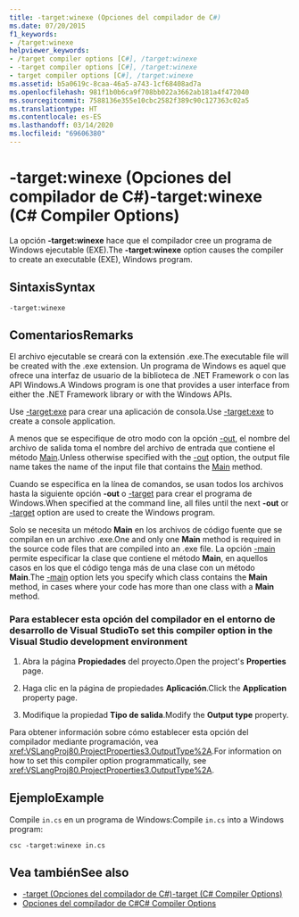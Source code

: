 ```yaml
---
title: -target:winexe (Opciones del compilador de C#)
ms.date: 07/20/2015
f1_keywords:
- /target:winexe
helpviewer_keywords:
- /target compiler options [C#], /target:winexe
- -target compiler options [C#], /target:winexe
- target compiler options [C#], /target:winexe
ms.assetid: b5a0619c-8caa-46a5-a743-1cf68408ad7a
ms.openlocfilehash: 981f1b0b6ca9f708bb022a3662ab181a4f472040
ms.sourcegitcommit: 7588136e355e10cbc2582f389c90c127363c02a5
ms.translationtype: HT
ms.contentlocale: es-ES
ms.lasthandoff: 03/14/2020
ms.locfileid: "69606380"
---
```

# <a name="-targetwinexe-c-compiler-options"></a><span data-ttu-id="23ca7-102">-target:winexe (Opciones del compilador de C#)</span><span class="sxs-lookup"><span data-stu-id="23ca7-102">-target:winexe (C# Compiler Options)</span></span>
<span data-ttu-id="23ca7-103">La opción **-target:winexe** hace que el compilador cree un programa de Windows ejecutable (EXE).</span><span class="sxs-lookup"><span data-stu-id="23ca7-103">The **-target:winexe** option causes the compiler to create an executable (EXE), Windows program.</span></span>  
  
## <a name="syntax"></a><span data-ttu-id="23ca7-104">Sintaxis</span><span class="sxs-lookup"><span data-stu-id="23ca7-104">Syntax</span></span>  
  
```console  
-target:winexe  
```  
  
## <a name="remarks"></a><span data-ttu-id="23ca7-105">Comentarios</span><span class="sxs-lookup"><span data-stu-id="23ca7-105">Remarks</span></span>  
 <span data-ttu-id="23ca7-106">El archivo ejecutable se creará con la extensión .exe.</span><span class="sxs-lookup"><span data-stu-id="23ca7-106">The executable file will be created with the .exe extension.</span></span> <span data-ttu-id="23ca7-107">Un programa de Windows es aquel que ofrece una interfaz de usuario de la biblioteca de .NET Framework o con las API Windows.</span><span class="sxs-lookup"><span data-stu-id="23ca7-107">A Windows program is one that provides a user interface from either the .NET Framework library or with the Windows APIs.</span></span>  
  
 <span data-ttu-id="23ca7-108">Use [-target:exe](./target-exe-compiler-option.md) para crear una aplicación de consola.</span><span class="sxs-lookup"><span data-stu-id="23ca7-108">Use [-target:exe](./target-exe-compiler-option.md) to create a console application.</span></span>  
  
 <span data-ttu-id="23ca7-109">A menos que se especifique de otro modo con la opción [-out](./out-compiler-option.md), el nombre del archivo de salida toma el nombre del archivo de entrada que contiene el método [Main](../../programming-guide/main-and-command-args/index.md).</span><span class="sxs-lookup"><span data-stu-id="23ca7-109">Unless otherwise specified with the [-out](./out-compiler-option.md) option, the output file name takes the name of the input file that contains the [Main](../../programming-guide/main-and-command-args/index.md) method.</span></span>  
  
 <span data-ttu-id="23ca7-110">Cuando se especifica en la línea de comandos, se usan todos los archivos hasta la siguiente opción **-out** o [-target](./target-compiler-option.md) para crear el programa de Windows.</span><span class="sxs-lookup"><span data-stu-id="23ca7-110">When specified at the command line, all files until the next **-out** or [-target](./target-compiler-option.md) option are used to create the Windows program.</span></span>  
  
 <span data-ttu-id="23ca7-111">Solo se necesita un método **Main** en los archivos de código fuente que se compilan en un archivo .exe.</span><span class="sxs-lookup"><span data-stu-id="23ca7-111">One and only one **Main** method is required in the source code files that are compiled into an .exe file.</span></span> <span data-ttu-id="23ca7-112">La opción [-main](./main-compiler-option.md) permite especificar la clase que contiene el método **Main**, en aquellos casos en los que el código tenga más de una clase con un método **Main**.</span><span class="sxs-lookup"><span data-stu-id="23ca7-112">The [-main](./main-compiler-option.md) option lets you specify which class contains the **Main** method, in cases where your code has more than one class with a **Main** method.</span></span>  
  
### <a name="to-set-this-compiler-option-in-the-visual-studio-development-environment"></a><span data-ttu-id="23ca7-113">Para establecer esta opción del compilador en el entorno de desarrollo de Visual Studio</span><span class="sxs-lookup"><span data-stu-id="23ca7-113">To set this compiler option in the Visual Studio development environment</span></span>  
  
1. <span data-ttu-id="23ca7-114">Abra la página **Propiedades** del proyecto.</span><span class="sxs-lookup"><span data-stu-id="23ca7-114">Open the project's **Properties** page.</span></span>  
  
2. <span data-ttu-id="23ca7-115">Haga clic en la página de propiedades **Aplicación**.</span><span class="sxs-lookup"><span data-stu-id="23ca7-115">Click the **Application** property page.</span></span>  
  
3. <span data-ttu-id="23ca7-116">Modifique la propiedad **Tipo de salida**.</span><span class="sxs-lookup"><span data-stu-id="23ca7-116">Modify the **Output type** property.</span></span>  
  
 <span data-ttu-id="23ca7-117">Para obtener información sobre cómo establecer esta opción del compilador mediante programación, vea <xref:VSLangProj80.ProjectProperties3.OutputType%2A>.</span><span class="sxs-lookup"><span data-stu-id="23ca7-117">For information on how to set this compiler option programmatically, see <xref:VSLangProj80.ProjectProperties3.OutputType%2A>.</span></span>  
  
## <a name="example"></a><span data-ttu-id="23ca7-118">Ejemplo</span><span class="sxs-lookup"><span data-stu-id="23ca7-118">Example</span></span>  
 <span data-ttu-id="23ca7-119">Compile `in.cs` en un programa de Windows:</span><span class="sxs-lookup"><span data-stu-id="23ca7-119">Compile `in.cs` into a Windows program:</span></span>  
  
```console  
csc -target:winexe in.cs  
```  
  
## <a name="see-also"></a><span data-ttu-id="23ca7-120">Vea también</span><span class="sxs-lookup"><span data-stu-id="23ca7-120">See also</span></span>

- [<span data-ttu-id="23ca7-121">-target (Opciones del compilador de C#)</span><span class="sxs-lookup"><span data-stu-id="23ca7-121">-target (C# Compiler Options)</span></span>](./target-compiler-option.md)
- [<span data-ttu-id="23ca7-122">Opciones del compilador de C#</span><span class="sxs-lookup"><span data-stu-id="23ca7-122">C# Compiler Options</span></span>](./index.md)
